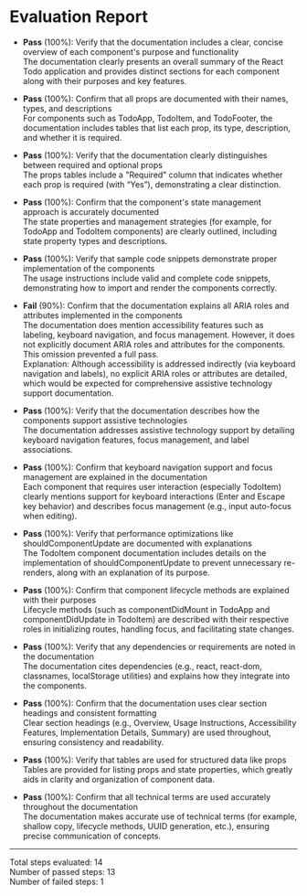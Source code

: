 # Evaluation Report

- **Pass** (100%): Verify that the documentation includes a clear, concise overview of each component's purpose and functionality  
  The documentation clearly presents an overall summary of the React Todo application and provides distinct sections for each component along with their purposes and key features.

- **Pass** (100%): Confirm that all props are documented with their names, types, and descriptions  
  For components such as TodoApp, TodoItem, and TodoFooter, the documentation includes tables that list each prop, its type, description, and whether it is required.

- **Pass** (100%): Verify that the documentation clearly distinguishes between required and optional props  
  The props tables include a "Required" column that indicates whether each prop is required (with “Yes”), demonstrating a clear distinction.

- **Pass** (100%): Confirm that the component's state management approach is accurately documented  
  The state properties and management strategies (for example, for TodoApp and TodoItem components) are clearly outlined, including state property types and descriptions.

- **Pass** (100%): Verify that sample code snippets demonstrate proper implementation of the components  
  The usage instructions include valid and complete code snippets, demonstrating how to import and render the components correctly.

- **Fail** (90%): Confirm that the documentation explains all ARIA roles and attributes implemented in the components  
  The documentation does mention accessibility features such as labeling, keyboard navigation, and focus management. However, it does not explicitly document ARIA roles and attributes for the components. This omission prevented a full pass.  
  Explanation: Although accessibility is addressed indirectly (via keyboard navigation and labels), no explicit ARIA roles or attributes are detailed, which would be expected for comprehensive assistive technology support documentation.

- **Pass** (100%): Verify that the documentation describes how the components support assistive technologies  
  The documentation addresses assistive technology support by detailing keyboard navigation features, focus management, and label associations.

- **Pass** (100%): Confirm that keyboard navigation support and focus management are explained in the documentation  
  Each component that requires user interaction (especially TodoItem) clearly mentions support for keyboard interactions (Enter and Escape key behavior) and describes focus management (e.g., input auto-focus when editing).

- **Pass** (100%): Verify that performance optimizations like shouldComponentUpdate are documented with explanations  
  The TodoItem component documentation includes details on the implementation of shouldComponentUpdate to prevent unnecessary re-renders, along with an explanation of its purpose.

- **Pass** (100%): Confirm that component lifecycle methods are explained with their purposes  
  Lifecycle methods (such as componentDidMount in TodoApp and componentDidUpdate in TodoItem) are described with their respective roles in initializing routes, handling focus, and facilitating state changes.

- **Pass** (100%): Verify that any dependencies or requirements are noted in the documentation  
  The documentation cites dependencies (e.g., react, react-dom, classnames, localStorage utilities) and explains how they integrate into the components.

- **Pass** (100%): Confirm that the documentation uses clear section headings and consistent formatting  
  Clear section headings (e.g., Overview, Usage Instructions, Accessibility Features, Implementation Details, Summary) are used throughout, ensuring consistency and readability.

- **Pass** (100%): Verify that tables are used for structured data like props  
  Tables are provided for listing props and state properties, which greatly aids in clarity and organization of component data.

- **Pass** (100%): Confirm that all technical terms are used accurately throughout the documentation  
  The documentation makes accurate use of technical terms (for example, shallow copy, lifecycle methods, UUID generation, etc.), ensuring precise communication of concepts.

---

Total steps evaluated: 14  
Number of passed steps: 13  
Number of failed steps: 1